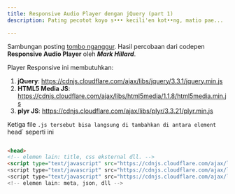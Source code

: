 ```yaml
---
title: Responsive Audio Player dengan jQuery (part 1)
description: Pating pecotot koyo s••• kecili'en kot••ng, matio pae...

---
```

Sambungan posting <a href="https://www.paciran.com/2018/08/29/audio-player-html5-playlist.html">tombo nganggur</a>. Hasil percobaan dari codepen **Responsive Audio Player** oleh **_Mark Hillard_**.
<!--more-->

Player Responsive ini membutuhkan:

1. **jQuery**: https://cdnjs.cloudflare.com/ajax/libs/jquery/3.3.1/jquery.min.js
2. **HTML5 Media JS**: https://cdnjs.cloudflare.com/ajax/libs/html5media/1.1.8/html5media.min.js
3. **plyr JS**: https://cdnjs.cloudflare.com/ajax/libs/plyr/3.3.21/plyr.min.js

Ketiga file `.js tersebut bisa langsung di tambahkan di antara element `head` seperti ini

```html

<head>
<!-- elemen lain: title, css eksternal dll. -->
<script type="text/javascript" src="https://cdnjs.cloudflare.com/ajax/libs/jquery/3.3.1/jquery.min.js" >
<script type="text/javascript" src="https://cdnjs.cloudflare.com/ajax/libs/html5media/1.1.8/html5media.min.js" >
<script type="text/javascript" src="https://cdnjs.cloudflare.com/ajax/libs/plyr/3.3.21/plyr.min.js" >
<!-- elemen lain: meta, json, dll -->

```

<script type="text/javascript" src="https://cdnjs.cloudflare.com/ajax/libs/jquery/3.3.1/jquery.min.js" >
<script type="text/javascript" src="https://cdnjs.cloudflare.com/ajax/libs/html5media/1.1.8/html5media.min.js" >
<script type="text/javascript" src="https://cdnjs.cloudflare.com/ajax/libs/plyr/3.3.21/plyr.min.js" >


<div class="container">
    <div class="column add-bottom">
        <div id="mainwrap">
            <div id="nowPlay">
                <span id="npAction">Paused...</span><span id="npTitle"></span>
            </div>
            <div id="audiowrap">
                <div id="audio0">
                    <audio id="audio1" preload controls>Your browser does not support HTML5 Audio! 😢</audio>
                </div>
                <div id="tracks">
                    <a id="btnPrev">&larr;</a><a id="btnNext">&rarr;</a>
                </div>
            </div>
            <div id="plwrap">
                <ul id="plList"></ul>
            </div>
        </div>
    </div>
    <div class="column add-bottom center">
        <p>Music by <b>Padi RebornMythium</b></p>
    </div>
</div>

<style>
.add-bottom { margin-bottom:2rem !important; }
.left { float:left; }
.right { float:right; }
.center { text-align:center; }
.hidden { display:none; }

.no-support {
margin:2rem auto;
text-align:center;
width:90%;
}

audio {
display:none;
}

#audiowrap,
#plwrap {
margin:0 auto;
}

#tracks {
font-size:0;
position:relative;
text-align:center;
}

#nowPlay {
display:block;
font-size:0;
}

#nowPlay span {
display:inline-block;
font-size:1.05rem;
vertical-align:top;
}

#nowPlay span#npAction {
padding:21px;
width:30%;
}

#nowPlay span#npTitle {
padding:21px;
text-align:right;
width:70%;
}

#plList li {
cursor:pointer;
display:block;
margin:0;
padding:21px 0;
}

#plList li:hover {
background-color:rgba(0,0,0,.1);
}

.plItem {
position:relative;
}

.plTitle {
left:50px;
overflow:hidden;
position:absolute;
right:65px;
text-overflow:ellipsis;
top:0;
white-space:nowrap;
}

.plNum {
padding-left:21px;
width:25px;
}

.plLength {
padding-left:21px;
position:absolute;
right:21px;
top:0;
}

.plSel,
.plSel:hover {
background-color:rgba(0,0,0,.1);
color:#fff;
cursor:default !important;
}

#tracks a {
border-radius:3px;
color:#fff;
cursor:pointer;
display:inline-block;
font-size:2rem;
height:35px;
line-height:.175;
margin:0 5px 30px;
padding:10px;
text-decoration:none;
transition:background .3s ease;
}

#tracks a:last-child {
margin-left:0;
}

#tracks a:hover,
#tracks a:active {
background-color:rgba(0,0,0,.1);
color:#fff;
}

#tracks a::-moz-focus-inner {
border:0;
padding:0;
}

plyr--audio .plyr__controls {
background-color:transparent;
border:none;
color:#fff;
padding:20px 20px 20px 13px;
width:100%;
}

.plyr--audio .plyr__controls button.tab-focus:focus,
.plyr--audio .plyr__controls button:hover,
.plyr__play-large {
background:rgba(0,0,0,.1);
}

.plyr__progress--played,
.plyr__volume--display {
color:rgba(0,0,0,.1);
}

.plyr--audio .plyr__progress--buffer,
.plyr--audio .plyr__volume--display {
background:rgba(0,0,0,.1);
}

.plyr--audio .plyr__progress--buffer {
color:rgba(0,0,0,.1);
}

@media only screen and (max-width:600px) {
    #nowPlay span#npAction { display:none; }
    #nowPlay span#npTitle { display:block; text-align:center; width:100%; }
}
</style>

<script>
jQuery(function ($) {
    'use strict'
    var supportsAudio = !!document.createElement('audio').canPlayType;
    if (supportsAudio) {
        // initialize plyr
        var player = new Plyr('#audio1', {
            controls: [
                'restart',
                'play',
                'progress',
                'current-time',
                'duration',
                'mute',
                'volume'
            ]
        });
        // initialize playlist and controls
        var index = 0,
            playing = false,
            mediaPath = 'https://www.paciran.com/assets/audio/',
            extension = '',
            tracks = [{
                "track": 1,
                "name": "Sobat - Padi",
                "duration": "2:46",
                "file": "padi-sobat"
            }, {
                "track": 2,
                "name": "Bidadari - Padi",
                "duration": "8:37",
                "file": "padi-bidadari"
            }, {
                "track": 3,
                "name": "Mahadewi - Padi",
                "duration": "8:36",
                "file": "padi-mahadewi"
            }, {
                "track": 4,
                "name": "Kau Malaikatku - Padi Reborn",
                "duration": "8:37",
                "file": "padi-reborn-malaikatku"
            }, {
                "track": 5,
                "name": "Sobat - Padi Reborn",
                "duration": "8:36",
                "file": "padi-reborn-sobat"
            }, {
                "track": 6,
                "name": "Semua Tak Sama - Padi Reborn",
                "duration": "8:36",
                "file": "padi-reborn-semua-tak-sama"
            }],
            buildPlaylist = $(tracks).each(function(key, value) {
                var trackNumber = value.track,
                    trackName = value.name,
                    trackDuration = value.duration;
                if (trackNumber.toString().length === 1) {
                    trackNumber = '0' + trackNumber;
                }
                $('#plList').append('<li> \
                    <div class="plItem"> \
                        <span class="plNum">' + trackNumber + '.</span> \
                        <span class="plTitle">' + trackName + '</span> \
                        <span class="plLength">' + trackDuration + '</span> \
                    </div> \
                </li>');
            }),
            trackCount = tracks.length,
            npAction = $('#npAction'),
            npTitle = $('#npTitle'),
            audio = $('#audio1').on('play', function () {
                playing = true;
                npAction.text('Now Playing...');
            }).on('pause', function () {
                playing = false;
                npAction.text('Paused...');
            }).on('ended', function () {
                npAction.text('Paused...');
                if ((index + 1) < trackCount) {
                    index++;
                    loadTrack(index);
                    audio.play();
                } else {
                    audio.pause();
                    index = 0;
                    loadTrack(index);
                }
            }).get(0),
            btnPrev = $('#btnPr
function () {
                if ((index - 1) > -1) {
                    index--;
                    loadTrack(index);
                    if (playing) {
                        audio.play();
                    }
                } else {
                    audio.pause();
                    index = 0;
                    loadTrack(index);
                }
            }),
            btnNext = $('#btnNext').on('click', 
function () {
                if ((index + 1) < trackCount) {
                    index++;
                    loadTrack(index);
                    if (playing) {
                        audio.play();
                    }
                } else {
                    audio.pause();
                    index = 0;
                    loadTrack(index);
                }
            }),
            li = $('#plList li').on('click', function () {
                var id = parseInt($(this).index());
                if (id !== index) {
                    playTrack(id);
                }
            }),
            loadTrack = function (id) {
                $('.plSel').removeClass('plSel');
                $('#plList li:eq(' + id + ')').addClass('plSel');
                npTitle.text(tracks[id].name);
                index = id;
                audio.src = mediaPath + tracks[id].file + extension;
            },
            playTrack = function (id) {
                loadTrack(id);
                audio.play();
            };
        extension = audio.canPlayType('audio/mpeg') ? '.mp3' : audio.canPlayType('audio/mpeg') ? 'm4a' : audio.canPlayType('audio/ogg') ? '.ogg' : '';
        loadTrack(index);
    } else {
        // boo hoo
        $('.column').addClass('hidden');
        var noSupport = $('#audio1').text();
        $('.container').append('<p class="no-support">' + noSupport + '</p>');
    }
})
</script>
